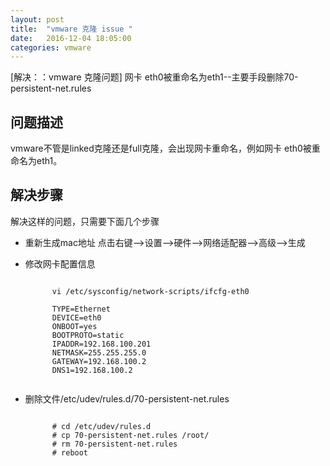 ```yaml
---
layout: post
title:  "vmware 克隆 issue "
date:   2016-12-04 18:05:00
categories: vmware
---
```


[解决：：vmware 克隆问题] 网卡 eth0被重命名为eth1--主要手段删除70-persistent-net.rules

## 问题描述
vmware不管是linked克隆还是full克隆，会出现网卡重命名，例如网卡 eth0被重命名为eth1。



## 解决步骤
解决这样的问题，只需要下面几个步骤

- 重新生成mac地址
  点击右键-->设置-->硬件-->网络适配器-->高级-->生成

- 修改网卡配置信息
	<pre><code>
		vi /etc/sysconfig/network-scripts/ifcfg-eth0 

		TYPE=Ethernet
		DEVICE=eth0
		ONBOOT=yes
		BOOTPROTO=static
		IPADDR=192.168.100.201
		NETMASK=255.255.255.0
		GATEWAY=192.168.100.2
		DNS1=192.168.100.2
	</pre></code>


- 删除文件/etc/udev/rules.d/70-persistent-net.rules
	<pre><code>
		# cd /etc/udev/rules.d
		# cp 70-persistent-net.rules /root/
		# rm 70-persistent-net.rules
		# reboot
	</pre></code>
